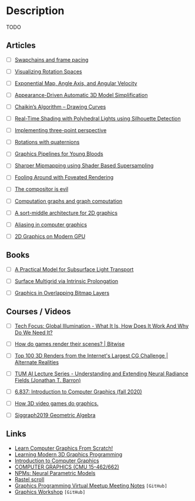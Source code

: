# Description

TODO


## Articles

- [ ] [Swapchains and frame pacing](https://raphlinus.github.io/ui/graphics/gpu/2021/10/22/swapchain-frame-pacing.html)
- [ ] [Visualizing Rotation Spaces](https://theorangeduck.com/page/visualizing-rotation-spaces)
- [ ] [Exponential Map, Angle Axis, and Angular Velocity](https://theorangeduck.com/page/exponential-map-angle-axis-angular-velocity)
- [ ] [Appearance-Driven Automatic 3D Model Simplification](https://arxiv.org/abs/2104.03989)
- [ ] [Chaikin’s Algorithm – Drawing Curves](https://www.bit-101.com/blog/2021/08/chaikins-algorithm-drawing-curves/)
- [ ] [Real-Time Shading with Polyhedral Lights using Silhouette Detection](https://bastian.urbach.one/rtswplusd/)
- [ ] [Implementing three-point perspective](https://pomax.github.io/three-point-perspective/)
- [ ] [Rotations with quaternions](https://imadr.me/rotations-with-quaternions/)
- [ ] [Graphics Pipelines for Young Bloods](https://www.jeremyong.com/cpp/2021/05/20/graphics-pipelines-for-young-bloods/)
- [ ] [Sharper Mipmapping using Shader Based Supersampling](https://bgolus.medium.com/sharper-mipmapping-using-shader-based-supersampling-ed7aadb47bec)
- [ ] [Fooling Around with Foveated Rendering](https://www.peterstefek.me/focused-render.html)
- [ ] [The compositor is evil](https://raphlinus.github.io/ui/graphics/2020/09/13/compositor-is-evil.html)
- [ ] [Computation graphs and graph computation](http://breandan.net/2020/06/30/graph-computation/)
- [ ] [A sort-middle architecture for 2D graphics](https://raphlinus.github.io/rust/graphics/gpu/2020/06/12/sort-middle.html)
- [ ] [Aliasing in computer graphics](https://apoorvaj.io/aliasing-in-computer-graphics/)
- [ ] [2D Graphics on Modern GPU](https://raphlinus.github.io/rust/graphics/gpu/2019/05/08/modern-2d.html)


## Books

- [ ] [A Practical Model for Subsurface Light Transport](https://graphics.stanford.edu/papers/bssrdf/bssrdf.pdf)
- [ ] [Surface Multigrid via Intrinsic Prolongation](http://www.dgp.toronto.edu/~hsuehtil/pdf/surfMG_65mb.pdf)
- [ ] [Graphics in Overlapping Bitmap Layers](https://www.cs.tufts.edu/~nr/cs257/archive/rob-pike/pike-bitmap.pdf)


## Courses / Videos

- [ ] [Tech Focus: Global Illumination - What It Is, How Does It Work And Why Do We Need It?](https://youtu.be/yEkryaaAsBU)
- [ ] [How do games render their scenes? | Bitwise](https://youtu.be/Oct4Oi-KfVQ)
- [ ] [Top 100 3D Renders from the Internet's Largest CG Challenge | Alternate Realities](https://youtu.be/iKBs9l8jS6Q)
- [ ] [TUM AI Lecture Series - Understanding and Extending Neural Radiance Fields (Jonathan T. Barron)](https://youtu.be/nRyOzHpcr4Q)
- [ ] [6.837: Introduction to Computer Graphics (fall 2020)](https://youtube.com/playlist?list=PLQ3UicqQtfNuBjzJ-KEWmG1yjiRMXYKhh)
- [ ] [How 3D video games do graphics.](https://youtu.be/bGe-d09Nc_M)
- [ ] [Siggraph2019 Geometric Algebra](https://youtu.be/tX4H_ctggYo)


## Links

- [Learn Computer Graphics From Scratch!](https://www.scratchapixel.com/index.php)
- [Learning Modern 3D Graphics Programming](https://paroj.github.io/gltut/)
- [Introduction to Computer Graphics](https://math.hws.edu/graphicsbook/index.html)
- [COMPUTER GRAPHICS (CMU 15-462/662)](http://15462.courses.cs.cmu.edu/fall2020/)
- [NPMs: Neural Parametric Models](https://pablopalafox.github.io/npms/)
- [Rastel scroll](https://rasterscroll.com/mdgraphics/)
- [Graphics Programming Virtual Meetup Meeting Notes](https://github.com/Graphics-Programming-Virtual-Meetup/meeting-notes) `[GitHub]`
- [Graphics Workshop](https://github.com/ekzhang/graphics-workshop) `[GitHub]`
